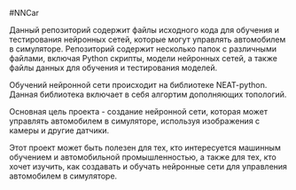 #NNCar

Данный репозиторий содержит файлы исходного кода для обучения и тестирования нейронных сетей, которые могут управлять автомобилем в симуляторе. Репозиторий содержит несколько папок с различными файлами, включая Python скрипты, модели нейронных сетей, а также файлы данных для обучения и тестирования моделей.

Обучений нейронной сети происходит на библиотеке NEAT-python. Данная библиотека включает в себя алгортим дополняющих топологий.

Основная цель проекта - создание нейронной сети, которая может управлять автомобилем в симуляторе, используя изображения с камеры и другие датчики.

Этот проект может быть полезен для тех, кто интересуется машинным обучением и автомобильной промышленностью, а также для тех, кто хочет изучить, как создавать и обучать нейронные сети для управления автомобилем в симуляторе.
